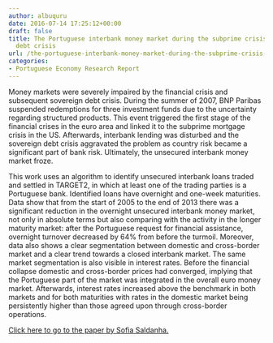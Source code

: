 ```yaml
---
author: albuquru
date: 2016-07-14 17:25:12+00:00
draft: false
title: The Portuguese interbank money market during the subprime crisis and sovereign
  debt crisis
url: /the-portuguese-interbank-money-market-during-the-subprime-crisis-and-sovereign-debt-crisis/
categories:
- Portuguese Economy Research Report
---
```


Money markets were severely impaired by the financial crisis and subsequent sovereign debt crisis. During the summer of 2007, BNP Paribas suspended redemptions for three investment funds due to the uncertainty regarding structured products. This event triggered the first stage of the financial crises in the euro area and linked it to the subprime mortgage crisis in the US. Afterwards, interbank lending was disturbed and the sovereign debt crisis aggravated the problem as country risk became a significant part of bank risk. Ultimately, the unsecured interbank money market froze.

This work uses an algorithm to identify unsecured interbank loans traded and settled in TARGET2, in which at least one of the trading parties is a Portuguese bank. Identified loans have overnight and one-week maturities. Data show that from the start of 2005 to the end of 2013 there was a significant reduction in the overnight unsecured interbank money market, not only in absolute terms but also comparing with the activity in the longer maturity market: after the Portuguese request for financial assistance, overnight turnover decreased by 64% from before the turmoil. Moreover, data also shows a clear segmentation between domestic and cross-border market and a clear trend towards a closed interbank market. The same market segmentation is also visible in interest rates. Before the financial collapse domestic and cross-border prices had converged, implying that the Portuguese part of the market was integrated in the overall euro money market. Afterwards, interest rates increased above the benchmark in both markets and for both maturities with rates in the domestic market being persistently higher than those agreed upon through cross-border operations.

[Click here to go to the paper by Sofia Saldanha.](https://www.bportugal.pt/en-US/BdP%20Publications%20Research/WP201615.pdf)
